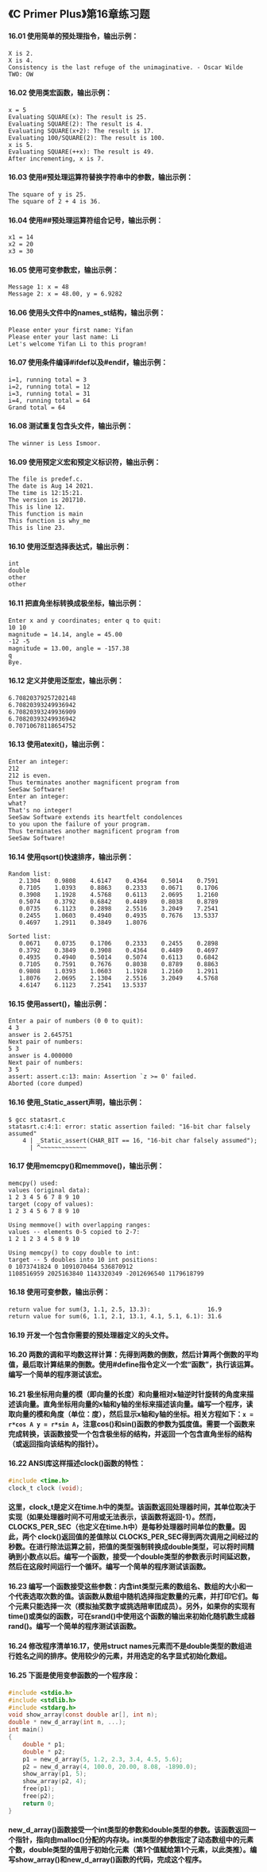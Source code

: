 ## 《C Primer Plus》第16章练习题

#### 16.01 使用简单的预处理指令，输出示例：

```
X is 2.
X is 4.
Consistency is the last refuge of the unimaginative. - Oscar Wilde
TWO: OW
```

#### 16.02 使用类宏函数，输出示例：

```
x = 5
Evaluating SQUARE(x): The result is 25.
Evaluating SQUARE(2): The result is 4.
Evaluating SQUARE(x+2): The result is 17.
Evaluating 100/SQUARE(2): The result is 100.
x is 5.
Evaluating SQUARE(++x): The result is 49.
After incrementing, x is 7.
```

#### 16.03 使用#预处理运算符替换字符串中的参数，输出示例：

```
The square of y is 25.
The square of 2 + 4 is 36.
```

#### 16.04 使用##预处理运算符组合记号，输出示例：

```
x1 = 14
x2 = 20
x3 = 30
```

#### 16.05 使用可变参数宏，输出示例：

```
Message 1: x = 48
Message 2: x = 48.00, y = 6.9282
```

#### 16.06 使用头文件中的names_st结构，输出示例：

```
Please enter your first name: Yifan
Please enter your last name: Li
Let's welcome Yifan Li to this program!
```

#### 16.07 使用条件编译#ifdef以及#endif，输出示例：

```
i=1, running total = 3
i=2, running total = 12
i=3, running total = 31
i=4, running total = 64
Grand total = 64
```

#### 16.08 测试重复包含头文件，输出示例：

```
The winner is Less Ismoor.
```

#### 16.09 使用预定义宏和预定义标识符，输出示例：

```
The file is predef.c.
The date is Aug 14 2021.
The time is 12:15:21.
The version is 201710.
This is line 12.
This function is main
This function is why_me
This is line 23.
```

#### 16.10 使用泛型选择表达式，输出示例：

```
int
double
other
other
```

#### 16.11 把直角坐标转换成极坐标，输出示例：

```
Enter x and y coordinates; enter q to quit:
10 10
magnitude = 14.14, angle = 45.00
-12 -5
magnitude = 13.00, angle = -157.38
q
Bye.
```

#### 16.12 定义并使用泛型宏，输出示例：

```
6.70820379257202148
6.70820393249936942
6.70820393249936909
6.70820393249936942
0.70710678118654752
```

#### 16.13 使用atexit()，输出示例：

```
Enter an integer:
212
212 is even.
Thus terminates another magnificent program from
SeeSaw Software!
Enter an integer:
what?
That's no integer!
SeeSaw Software extends its heartfelt condolences
to you upon the failure of your program.
Thus terminates another magnificent program from
SeeSaw Software!
```

#### 16.14 使用qsort()快速排序，输出示例：

```
Random list:
   2.1304    0.9808    4.6147    0.4364    0.5014    0.7591 
   0.7105    1.0393    0.8863    0.2333    0.0671    0.1706 
   0.3908    1.1928    4.5768    0.6113    2.0695    1.2160 
   0.5074    0.3792    0.6842    0.4489    0.8038    0.8789 
   0.0735    6.1123    0.2898    2.5516    3.2049    7.2541 
   0.2455    1.0603    0.4940    0.4935    0.7676   13.5337 
   0.4697    1.2911    0.3849    1.8076 

Sorted list:
   0.0671    0.0735    0.1706    0.2333    0.2455    0.2898 
   0.3792    0.3849    0.3908    0.4364    0.4489    0.4697 
   0.4935    0.4940    0.5014    0.5074    0.6113    0.6842 
   0.7105    0.7591    0.7676    0.8038    0.8789    0.8863 
   0.9808    1.0393    1.0603    1.1928    1.2160    1.2911 
   1.8076    2.0695    2.1304    2.5516    3.2049    4.5768 
   4.6147    6.1123    7.2541   13.5337
```

#### 16.15 使用assert()，输出示例：

```
Enter a pair of numbers (0 0 to quit):
4 3
answer is 2.645751
Next pair of numbers:
5 3
answer is 4.000000
Next pair of numbers:
3 5
assert: assert.c:13: main: Assertion `z >= 0' failed.
Aborted (core dumped)
```

#### 16.16 使用_Static_assert声明，输出示例：

```
$ gcc statasrt.c 
statasrt.c:4:1: error: static assertion failed: "16-bit char falsely assumed"
    4 | _Static_assert(CHAR_BIT == 16, "16-bit char falsely assumed");
      | ^~~~~~~~~~~~~~
```

#### 16.17 使用memcpy()和memmove()，输出示例：

```
memcpy() used:
values (original data): 
1 2 3 4 5 6 7 8 9 10 
target (copy of values):
1 2 3 4 5 6 7 8 9 10 

Using memmove() with overlapping ranges:
values -- elements 0-5 copied to 2-7:
1 2 1 2 3 4 5 8 9 10 

Using memcpy() to copy double to int:
target -- 5 doubles into 10 int positions:
0 1073741824 0 1091070464 536870912 
1108516959 2025163840 1143320349 -2012696540 1179618799 
```

#### 16.18 使用可变参数，输出示例：

```
return value for sum(3, 1.1, 2.5, 13.3):                16.9
return value for sum(6, 1.1, 2.1, 13.1, 4.1, 5.1, 6.1): 31.6
```

#### 16.19 开发一个包含你需要的预处理器定义的头文件。

#### 16.20 两数的调和平均数这样计算：先得到两数的倒数，然后计算两个倒数的平均值，最后取计算结果的倒数。使用#define指令定义一个宏“函数”，执行该运算。编写一个简单的程序测试该宏。

#### 16.21 极坐标用向量的模（即向量的长度）和向量相对x轴逆时针旋转的角度来描述该向量。直角坐标用向量的x轴和y轴的坐标来描述该向量。编写一个程序，读取向量的模和角度（单位：度），然后显示x轴和y轴的坐标。相关方程如下：`x = r*cos A y = r*sin A`，注意cos()和sin()函数的参数为弧度值。需要一个函数来完成转换，该函数接受一个包含极坐标的结构，并返回一个包含直角坐标的结构（或返回指向该结构的指针）。

#### 16.22 ANSI库这样描述clock()函数的特性：

```c
#include <time.h>
clock_t clock (void);
```

#### 这里，clock_t是定义在time.h中的类型。该函数返回处理器时间，其单位取决于实现（如果处理器时间不可用或无法表示，该函数将返回-1）。然而，CLOCKS_PER_SEC（也定义在time.h中）是每秒处理器时间单位的数量。因此，两个 clock()返回值的差值除以 CLOCKS_PER_SEC得到两次调用之间经过的秒数。在进行除法运算之前，把值的类型强制转换成double类型，可以将时间精确到小数点以后。编写一个函数，接受一个double类型的参数表示时间延迟数，然后在这段时间运行一个循环。编写一个简单的程序测试该函数。

#### 16.23 编写一个函数接受这些参数：内含int类型元素的数组名、数组的大小和一个代表选取次数的值。该函数从数组中随机选择指定数量的元素，并打印它们。每个元素只能选择一次（模拟抽奖数字或挑选陪审团成员）。另外，如果你的实现有time()或类似的函数，可在srand()中使用这个函数的输出来初始化随机数生成器rand()。编写一个简单的程序测试该函数。

#### 16.24 修改程序清单16.17，使用struct names元素而不是double类型的数组进行姓名之间的排序。使用较少的元素，并用选定的名字显式初始化数组。

#### 16.25 下面是使用变参函数的一个程序段：

```c
#include <stdio.h>
#include <stdlib.h>
#include <stdarg.h>
void show_array(const double ar[], int n);
double * new_d_array(int n, ...);
int main()
{
    double * p1;
    double * p2;
    p1 = new_d_array(5, 1.2, 2.3, 3.4, 4.5, 5.6);
    p2 = new_d_array(4, 100.0, 20.00, 8.08, -1890.0);
    show_array(p1, 5);
    show_array(p2, 4);
    free(p1);
    free(p2);
    return 0;
}
```

#### new_d_array()函数接受一个int类型的参数和double类型的参数。该函数返回一个指针，指向由malloc()分配的内存块。int类型的参数指定了动态数组中的元素个数，double类型的值用于初始化元素（第1个值赋给第1个元素，以此类推）。编写show_array()和new_d_array()函数的代码，完成这个程序。